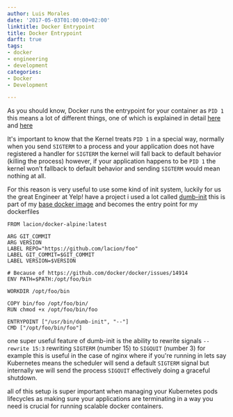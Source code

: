 ```yaml
---
author: Luis Morales
date: '2017-05-03T01:00:00+02:00'
linktitle: Docker Entrypoint
title: Docker Entrypoint
darft: true
tags:
- docker
- engineering
- development
categories:
- Docker
- Development

---
```


As you should know, Docker runs the entrypoint for your container as `PID 1` this means a lot of different things, one of which is explained in detail [here](https://blog.phusion.nl/2015/01/20/docker-and-the-pid-1-zombie-reaping-problem/) and [here](https://www.fpcomplete.com/blog/2016/10/docker-demons-pid1-orphans-zombies-signals)

It's important to know that the Kernel treats `PID 1` in a special way, normally when you send `SIGTERM` to a process and your application does not have registered a handler for `SIGTERM` the kernel will fall back to default behavior (killing the process) however, if your application happens to be `PID 1` the kernel won't fallback to default behavior and sending `SIGTERM` would mean nothing at all.

For this reason is very useful to use some kind of init system, luckily for us the great Engineer at Yelp! have a project i used a lot called [dumb-init](https://github.com/Yelp/dumb-init) this is part of my [base docker image](https://github.com/lacion/Docker-alpine/blob/master/Dockerfile) and becomes the entry point for my dockerfiles

```
FROM lacion/docker-alpine:latest

ARG GIT_COMMIT
ARG VERSION
LABEL REPO="https://github.com/lacion/foo"
LABEL GIT_COMMIT=$GIT_COMMIT
LABEL VERSION=$VERSION

# Because of https://github.com/docker/docker/issues/14914
ENV PATH=$PATH:/opt/foo/bin

WORKDIR /opt/foo/bin

COPY bin/foo /opt/foo/bin/
RUN chmod +x /opt/foo/bin/foo

ENTRYPOINT ["/usr/bin/dumb-init", "--"]
CMD ["/opt/foo/bin/foo"]
```

one super useful feature of dumb-init is the ability to rewrite signals `--rewrite 15:3` rewriting `SIGTERM` (number 15) to `SIGQUIT` (number 3) for example this is useful in the case of nginx where if you're running in lets say Kubernetes means the scheduler will send a default `SIGTERM` signal but internally we will send the process `SIGQUIT` effectively doing a graceful shutdown.

all of this setup is super important when managing your Kubernetes pods lifecycles as making sure your applications are terminating in a way you need is crucial for running scalable docker containers.